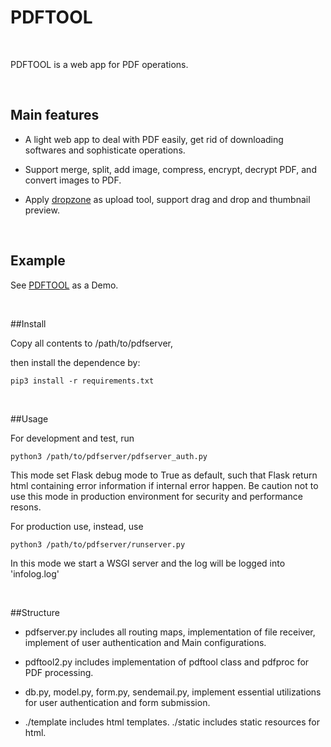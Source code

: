 
# PDFTOOL

 

PDFTOOL is a web app for PDF operations.

 

## Main features

-   A light web app to deal with PDF easily, get rid of downloading softwares
    and sophisticate operations.

-   Support merge, split, add image, compress, encrypt, decrypt PDF, and convert
    images to PDF.

-   Apply [dropzone](https://www.dropzonejs.com/) as upload tool, support drag
    and drop and thumbnail preview.

 

## Example

See [PDFTOOL](http://52.205.233.142/) as a Demo.

 

##Install


Copy all contents to /path/to/pdfserver,

then install the dependence by:

~~~~~~~~~~~~~~~~~~~~~~~~~~~~~~~~~~~~~~~~~~~~~~~~~~~~~~~~~~~~~~~~~~~~~~~~~~~~~~~~
pip3 install -r requirements.txt
~~~~~~~~~~~~~~~~~~~~~~~~~~~~~~~~~~~~~~~~~~~~~~~~~~~~~~~~~~~~~~~~~~~~~~~~~~~~~~~~

 

##Usage

For development and test, run

~~~~~~~~~~~~~~~~~~~~~~~~~~~~~~~~~~~~~~~~~~~~~~~~~~~~~~~~~~~~~~~~~~~~~~~~~~~~~~~~
python3 /path/to/pdfserver/pdfserver_auth.py
~~~~~~~~~~~~~~~~~~~~~~~~~~~~~~~~~~~~~~~~~~~~~~~~~~~~~~~~~~~~~~~~~~~~~~~~~~~~~~~~
This mode set Flask debug mode to True as default, such that Flask return html containing error information if internal error happen.
Be caution not to use this mode in production environment for security and performance resons.

For production use, instead, use

~~~~~~~~~~~~~~~~~~~~~~~~~~~~~~~~~~~~~~~~~~~~~~~~~~~~~~~~~~~~~~~~~~~~~~~~~~~~~~~~
python3 /path/to/pdfserver/runserver.py
~~~~~~~~~~~~~~~~~~~~~~~~~~~~~~~~~~~~~~~~~~~~~~~~~~~~~~~~~~~~~~~~~~~~~~~~~~~~~~~~
In this mode we start a WSGI server and the log will be logged into 'infolog.log'


 

##Structure

-   pdfserver.py includes all routing maps, implementation of file receiver,
    implement of user authentication and Main configurations.

-   pdftool2.py includes implementation of pdftool class and pdfproc for PDF processing.

- db.py, model.py, form.py, sendemail.py, implement essential utilizations for user authentication and form submission.

-   ./template includes html templates. ./static includes static resources for html.
